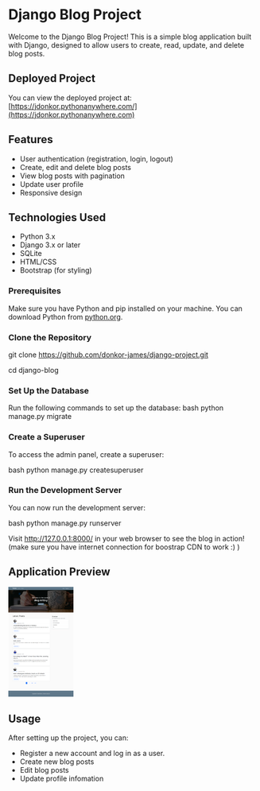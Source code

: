 # Django Blog Project

Welcome to the Django Blog Project! This is a simple blog application built with Django, designed to allow users to create, read, update, and delete blog posts.

## Deployed Project

You can view the deployed project at: [https://jdonkor.pythonanywhere.com/](https://jdonkor.pythonanywhere.com)

## Features

- User authentication (registration, login, logout)
- Create, edit and delete blog posts
- View blog posts with pagination
- Update user profile
- Responsive design

## Technologies Used

- Python 3.x
- Django 3.x or later
- SQLite
- HTML/CSS
- Bootstrap (for styling)

### Prerequisites

Make sure you have Python and pip installed on your machine. You can download Python from [python.org](https://www.python.org/downloads/).

### Clone the Repository

git clone https://github.com/donkor-james/django-project.git

cd django-blog

### Set Up the Database

Run the following commands to set up the database:
bash
python manage.py migrate

### Create a Superuser

To access the admin panel, create a superuser:

bash
python manage.py createsuperuser

### Run the Development Server

You can now run the development server:

bash
python manage.py runserver

Visit http://127.0.0.1:8000/ in your web browser to see the blog in action! (make sure you have internet connection for boostrap CDN to work :) )

## Application Preview

![Blog Application Preview](media/project_preview1.png)

## Usage

After setting up the project, you can:

- Register a new account and log in as a user.
- Create new blog posts
- Edit blog posts
- Update profile infomation
